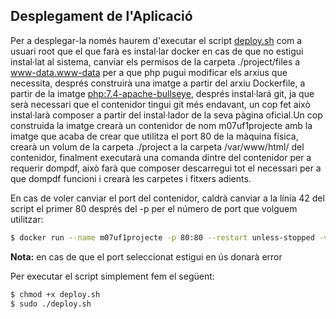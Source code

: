 ## Desplegament de l'Aplicació
Per a desplegar-la només haurem d'executar el script [deploy.sh](deploy.sh) com a usuari root que el que farà es instal·lar docker en cas de que no estigui instal·lat al sistema, canviar els permisos de la carpeta ./project/files a www-data.www-data per a que php pugui modificar els arxius que necessita, després construirà una imatge a partir del arxiu Dockerfile, a partir de la imatge [php:7.4-apache-bullseye](https://hub.docker.com/layers/php/library/php/7.4-apache-bullseye/images/sha256-2d2ac8ee0ea5bd1c0b5b39e42c45b8ac95f56edacaeb37eec307cf23f483cb42?context=explore), després instal·lará git, ja que serà necessari que el contenidor tingui git més endavant, un cop fet això instal·larà composer a partir del instal·lador de la seva pàgina oficial.Un cop construida la imatge crearà un contenidor de nom m07uf1projecte amb la imatge que acaba de crear que utilitza el port 80 de la màquina física, crearà un volum de la carpeta ./project a la carpeta /var/www/html/ del contenidor, finalment executarà una comanda dintre del contenidor per a requerir dompdf, això farà que composer descarregui tot el necessari per a que dompdf funcioni i crearà les carpetes i fitxers adients.

En cas de voler canviar el port del contenidor, caldrà canviar a la línia 42 del script el primer 80 després del -p per el número de port que volguem utilitzar:

```bash
$ docker run --name m07uf1projecte -p 80:80 --restart unless-stopped -v ${PWD}/project:/var/www/html -d php-7-4-composer-carbonell-heredia
```

**Nota:** en cas de que el port seleccionat estigui en ús donarà error

Per executar el script simplement fem el següent:
```bash
$ chmod +x deploy.sh
$ sudo ./deploy.sh
```
